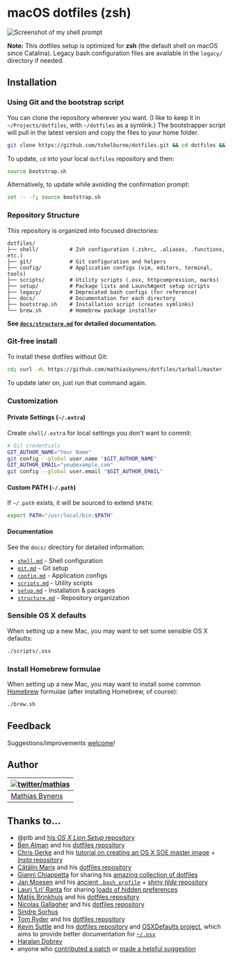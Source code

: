 # macOS dotfiles (zsh)

![Screenshot of my shell prompt](http://i.imgur.com/EkEtphC.png)

**Note:** This dotfiles setup is optimized for **zsh** (the default shell on macOS since Catalina). Legacy bash configuration files are available in the `legacy/` directory if needed.

## Installation

### Using Git and the bootstrap script

You can clone the repository wherever you want. (I like to keep it in `~/Projects/dotfiles`, with `~/dotfiles` as a symlink.) The bootstrapper script will pull in the latest version and copy the files to your home folder.

```zsh
git clone https://github.com/tshelburne/dotfiles.git && cd dotfiles && source bootstrap.sh
```

To update, `cd` into your local `dotfiles` repository and then:

```zsh
source bootstrap.sh
```

Alternatively, to update while avoiding the confirmation prompt:

```zsh
set -- -f; source bootstrap.sh
```

### Repository Structure

This repository is organized into focused directories:

```
dotfiles/
├── shell/          # Zsh configuration (.zshrc, .aliases, .functions, etc.)
├── git/            # Git configuration and helpers
├── config/         # Application configs (vim, editors, terminal, tools)
├── scripts/        # Utility scripts (.osx, httpcompression, marks)
├── setup/          # Package lists and LaunchAgent setup scripts
├── legacy/         # Deprecated bash configs (for reference)
├── docs/           # Documentation for each directory
├── bootstrap.sh    # Installation script (creates symlinks)
└── brew.sh         # Homebrew package installer
```

**See [`docs/structure.md`](docs/structure.md) for detailed documentation.**

### Git-free install

To install these dotfiles without Git:

```bash
cd; curl -#L https://github.com/mathiasbynens/dotfiles/tarball/master | tar -xzv --strip-components 1 --exclude={README.md,bootstrap.sh,LICENSE-MIT.txt}
```

To update later on, just run that command again.

### Customization

#### Private Settings (`~/.extra`)

Create `shell/.extra` for local settings you don't want to commit:

```zsh
# Git credentials
GIT_AUTHOR_NAME="Your Name"
git config --global user.name "$GIT_AUTHOR_NAME"
GIT_AUTHOR_EMAIL="you@example.com"
git config --global user.email "$GIT_AUTHOR_EMAIL"
```

#### Custom PATH (`~/.path`)

If `~/.path` exists, it will be sourced to extend `$PATH`:

```zsh
export PATH="/usr/local/bin:$PATH"
```

#### Documentation

See the `docs/` directory for detailed information:
- [`shell.md`](docs/shell.md) - Shell configuration
- [`git.md`](docs/git.md) - Git setup
- [`config.md`](docs/config.md) - Application configs
- [`scripts.md`](docs/scripts.md) - Utility scripts
- [`setup.md`](docs/setup.md) - Installation & packages
- [`structure.md`](docs/structure.md) - Repository organization

### Sensible OS X defaults

When setting up a new Mac, you may want to set some sensible OS X defaults:

```zsh
./scripts/.osx
```

### Install Homebrew formulae

When setting up a new Mac, you may want to install some common [Homebrew](http://brew.sh/) formulae (after installing Homebrew, of course):

```zsh
./brew.sh
```

## Feedback

Suggestions/improvements
[welcome](https://github.com/mathiasbynens/dotfiles/issues)!

## Author

| [![twitter/mathias](http://gravatar.com/avatar/24e08a9ea84deb17ae121074d0f17125?s=70)](http://twitter.com/mathias "Follow @mathias on Twitter") |
|---|
| [Mathias Bynens](https://mathiasbynens.be/) |

## Thanks to…

* @ptb and [his _OS X Lion Setup_ repository](https://github.com/ptb/Mac-OS-X-Lion-Setup)
* [Ben Alman](http://benalman.com/) and his [dotfiles repository](https://github.com/cowboy/dotfiles)
* [Chris Gerke](http://www.randomsquared.com/) and his [tutorial on creating an OS X SOE master image](http://chris-gerke.blogspot.com/2012/04/mac-osx-soe-master-image-day-7.html) + [_Insta_ repository](https://github.com/cgerke/Insta)
* [Cătălin Mariș](https://github.com/alrra) and his [dotfiles repository](https://github.com/alrra/dotfiles)
* [Gianni Chiappetta](http://gf3.ca/) for sharing his [amazing collection of dotfiles](https://github.com/gf3/dotfiles)
* [Jan Moesen](http://jan.moesen.nu/) and his [ancient `.bash_profile`](https://gist.github.com/1156154) + [shiny _tilde_ repository](https://github.com/janmoesen/tilde)
* [Lauri ‘Lri’ Ranta](http://lri.me/) for sharing [loads of hidden preferences](http://osxnotes.net/defaults.html)
* [Matijs Brinkhuis](http://hotfusion.nl/) and his [dotfiles repository](https://github.com/matijs/dotfiles)
* [Nicolas Gallagher](http://nicolasgallagher.com/) and his [dotfiles repository](https://github.com/necolas/dotfiles)
* [Sindre Sorhus](http://sindresorhus.com/)
* [Tom Ryder](http://blog.sanctum.geek.nz/) and his [dotfiles repository](https://github.com/tejr/dotfiles)
* [Kevin Suttle](http://kevinsuttle.com/) and his [dotfiles repository](https://github.com/kevinSuttle/dotfiles) and [OSXDefaults project](https://github.com/kevinSuttle/OSXDefaults), which aims to provide better documentation for [`~/.osx`](https://mths.be/osx)
* [Haralan Dobrev](http://hkdobrev.com/)
* anyone who [contributed a patch](https://github.com/mathiasbynens/dotfiles/contributors) or [made a helpful suggestion](https://github.com/mathiasbynens/dotfiles/issues)
